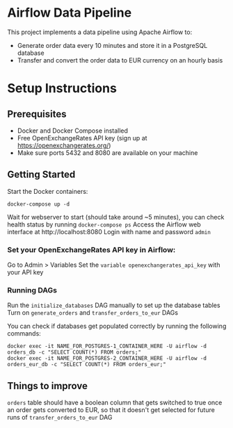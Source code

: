 # Airflow Data Pipeline

This project implements a data pipeline using Apache Airflow to:
- Generate order data every 10 minutes and store it in a PostgreSQL database
- Transfer and convert the order data to EUR currency on an hourly basis

# Setup Instructions
## Prerequisites

- Docker and Docker Compose installed
- Free OpenExchangeRates API key (sign up at https://openexchangerates.org/)
- Make sure ports 5432 and 8080 are available on your machine

## Getting Started

Start the Docker containers:
```
docker-compose up -d
```
Wait for webserver to start (should take around ~5 minutes), you can check health status by running `docker-compose ps`
Access the Airflow web interface at http://localhost:8080
Login with name and password `admin`

### Set your OpenExchangeRates API key in Airflow:
Go to Admin > Variables
Set the `variable openexchangerates_api_key` with your API key



### Running DAGs
Run the `initialize_databases` DAG manually to set up the database tables
Turn on `generate_orders` and `transfer_orders_to_eur` DAGs

You can check if databases get populated correctly by running the following commands:
```
docker exec -it NAME_FOR_POSTGRES-1_CONTAINER_HERE -U airflow -d orders_db -c "SELECT COUNT(*) FROM orders;"
docker exec -it NAME_FOR_POSTGRES-2_CONTAINER_HERE -U airflow -d orders_eur_db -c "SELECT COUNT(*) FROM orders_eur;"
```

## Things to improve
`orders` table should have a boolean column that gets switched to true once an order gets converted to EUR, so that it doesn't get selected for future runs of `transfer_orders_to_eur` DAG
